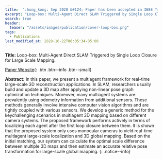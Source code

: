 ```yaml
---
title:  ":hong_kong: Sep 2020 &#124; Paper has been accepted in IEEE Transactions on Cybernetics (IF-11+)."
excerpt: "Loop-box: Multi-Agent Direct SLAM Triggered by Single Loop Closure for Large Scale Mapping"
search: true
header:
  teaser: "/assets/images/publication/cover-loop-box.png"
tags: 
  - Publications
last_modified_at: 2020-10-22T08:05:34-05:00
---
```


**Title:** Loop-box: Multi-Agent Direct SLAM Triggered by Single Loop Closure for Large Scale Mapping.

[Paper Website](https://usmanmaqbool.github.io/loop-box){: .btn .btn--info .btn--small}

**Abstract:** In this paper, we present a multiagent framework for real-time large-scale 3D reconstruction applications. In SLAM, researchers usually build and update a 3D map after applying non-linear pose graph optimization techniques. Moreover, many multiagent systems are prevalently using odometry information from additional sensors. These methods generally involve intensive computer vision algorithms and are tightly coupled with various sensors. We develop a generic method for the keychallenging scenarios in multiagent 3D mapping based on different camera systems. The proposed framework performs actively in terms of localizing each agent after the first loop closure between them. It is shown that the proposed system only uses monocular cameras to yield real-time multiagent large-scale localization and 3D global mapping. Based on the initial matching, our system can calculate the optimal scale difference between multiple 3D maps and then estimate an accurate relative pose transformation for large-scale global mapping.
{: .notice--info}



<!---
<figure>
    <a href="/assets/images/publication/smart-inspect.jpg"><img src="/assets/images/publication/smart-inspect.jpg"></a>
    <figcaption>Smart-Inspect: Micro Scale Localization and Classification of Smartphone Glass Defects for Industrial Automation.</figcaption>
</figure>

{: .notice--info}
<iframe width="560" height="315" src="https://www.youtube.com/embed/jVjiV6BOH10" frameborder="0" allow="autoplay; encrypted-media" allowfullscreen></iframe>
-->